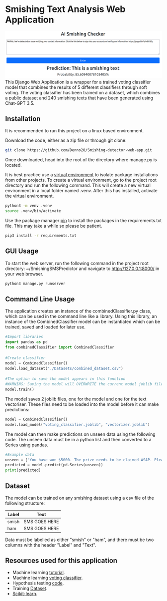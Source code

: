 # Smishing Text Analysis Web Application
![image](images/banner.png)
This Django Web Application is a wrapper for a trained voting classifier model that combines the results of 5 different classifiers through soft voting. The voting classifier has been trained on a dataset, which combines a public dataset and 240 smishing texts that have been generated using Chat-GPT 3.5. 

## Installation

It is recommended to run this project on a linux based environment.

Download the code, either as a zip file or through git clone:

```bash
git clone https://github.com/Denno20/Smishing-detector-web-app.git
```

Once downloaded, head into the root of the directory where manage.py is located.

It is best practice use a [virtual environment](https://packaging.python.org/en/latest/guides/installing-using-pip-and-virtual-environments/) to isolate package installations from other projects. To create a virtual environment, go to the project root directory and run the following command. This will create a new virtual environment in a local folder named .venv. After this has installed, activate the virtual environment.

```bash
python3 -m venv .venv
source .venv/bin/activate
```

Use the package manager [pip](https://pip.pypa.io/en/stable/) to install the packages in the requirements.txt file. This may take a while so please be patient.

```bash
pip3 install -r requirements.txt
```

## GUI Usage

To start the web server, run the following command in the project root directory: ~/SmishingSMSPredictor and navigate to http://127.0.0.1:8000/ in your web browser.

```bash
python3 manage.py runserver
```
## Command Line Usage

The application creates an instance of the combinedClassifier.py class, which can be used in the command line like a library. Using this library, an instance of the CombinedClassifier model can be instantiated which can be trained, saved and loaded for later use.

```python
#Import libraries
import pandas as pd
from combinedClassifier import CombinedClassifier

#Create classifier
model = CombinedClassifier()
model.load_dataset("./Datasets/combined_dataset.csv")

#The option to save the model appears in this function
#WARNING: Saving the model will OVERWRITE the current model joblib files saved in memory
model.train()
```
The model saves 2 joblib files, one for the model and one for the text vectoriser. These files need to be loaded into the model before it can make predictions:

```python
model = CombinedClassifier()
model.load_model("voting_classifier.joblib", "vectorizer.joblib")
```

The model can then make predictions on unseen data using the following code. The unseen data must be in a python list and then converted to a Series using pandas.

```python
#Example data
unseen = ["You have won $5000. The prize needs to be claimed ASAP. Please reply with your bank information so we can deposit the money into your account.", "Hey, see you soon!"]
predicted = model.predict(pd.Series(unseen))
print(predicted)
```

## Dataset
The model can be trained on any smishing dataset using a csv file of the following structure:

| Label    | Text          |
| -------- | ------------- |
| smish    | SMS GOES HERE |
| ham      | SMS GOES HERE |

Data must be labelled as either "smish" or "ham", and there must be two columns with the header "Label" and "Text".

## Resources used for this application

* Machine learning [tutorial](https://www.kaggle.com/code/llabhishekll/text-preprocessing-and-sms-spam-detection/notebook).
* Machine learning [voting classifier](https://scikit-learn.org/stable/modules/generated/sklearn.ensemble.VotingClassifier.html).
* Hypothesis testing [code](https://www.geeksforgeeks.org/understanding-hypothesis-testing/).
* Training [Dataset](https://www.kaggle.com/datasets/galactus007/sms-smishing-collection-data-set).
* [Scikit-learn](https://scikit-learn.org/stable/).


